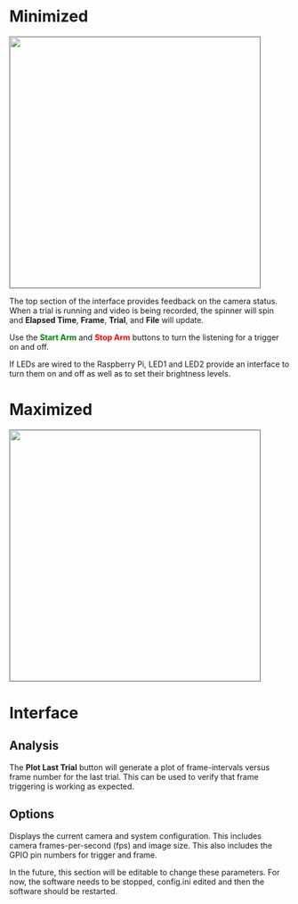 
# Minimized

<IMG SRC="../img/triggercamera-minimized2.png" WIDTH=450 style="border:1px solid gray">

<!-- <IMG SRC="../img/triggercamera-minimized.png" WIDTH=450 style="border:1px solid gray"> -->

The top section of the interface provides feedback on the camera status. When a trial is running and video is being recorded, the spinner will spin and **Elapsed Time**, **Frame**, **Trial**, and **File** will update.

Use the **<font style="color:green">Start Arm</font>** and **<font style="color:red">Stop Arm</font>** buttons to turn the listening for a trigger on and off.

If LEDs are wired to the Raspberry Pi, LED1 and LED2 provide an interface to turn them on and off as well as to set their brightness levels.

# Maximized

<IMG SRC="../img/triggercamera-maximized2.png" WIDTH=450 style="border:1px solid gray">

<!-- <IMG SRC="../img/triggercamera-maximized.png" WIDTH=450 style="border:1px solid gray"> -->

# Interface

## Analysis

The **Plot Last Trial** button will generate a plot of frame-intervals versus frame number for the last trial. This can be used to verify that frame triggering is working as expected.

## Options

Displays the current camera and system configuration. This includes camera frames-per-second (fps) and image size. This also includes the GPIO pin numbers for trigger and frame.

In the future, this section will be editable to change these parameters. For now, the software needs to be stopped, config.ini edited and then the software should be restarted.
